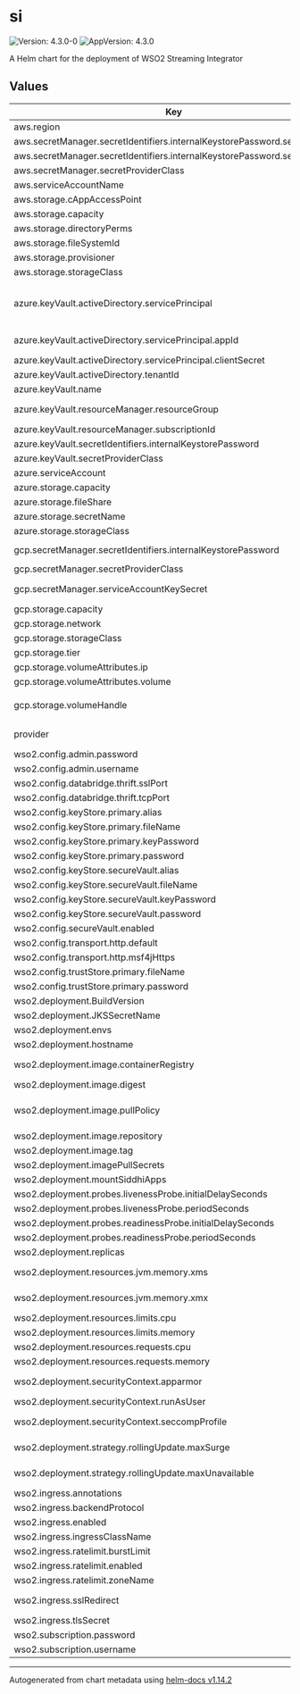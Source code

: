 # si

![Version: 4.3.0-0](https://img.shields.io/badge/Version-4.3.0--0-informational?style=flat-square) ![AppVersion: 4.3.0](https://img.shields.io/badge/AppVersion-4.3.0-informational?style=flat-square)

A Helm chart for the deployment of WSO2 Streaming Integrator

## Values

| Key | Type | Default | Description |
|-----|------|---------|-------------|
| aws.region | string | `""` | AWS region |
| aws.secretManager.secretIdentifiers.internalKeystorePassword.secretKey | string | `""` | Secret key for internal keystore password |
| aws.secretManager.secretIdentifiers.internalKeystorePassword.secretName | string | `""` | Secret name for internal keystore password |
| aws.secretManager.secretProviderClass | string | `""` | AWS Secret Manager secret provider class name |
| aws.serviceAccountName | string | `""` | AWS IAM service account name |
| aws.storage.cAppAccessPoint | string | `""` | EFS file system access point ID for mounting the CApps |
| aws.storage.capacity | string | `""` | Persistent volume storage capacity |
| aws.storage.directoryPerms | string | `"0777"` | Directory permissions for access point root directory creation |
| aws.storage.fileSystemId | string | `""` | EFS file system ID |
| aws.storage.provisioner | string | `"efs.csi.aws.com"` | Storage provisioner |
| aws.storage.storageClass | string | `""` | Persistent volume storage class name |
| azure.keyVault.activeDirectory.servicePrincipal | object | `{"appId":"","clientSecret":""}` | Service Principal created for transacting with the target Azure Key Vault For advanced details refer to official documentation (https://github.com/Azure/secrets-store-csi-driver-provider-azure/blob/master/docs/service-principal-mode.md) |
| azure.keyVault.activeDirectory.servicePrincipal.appId | string | `""` | Azure AD application name for fetching secrets via CSI secret store driver |
| azure.keyVault.activeDirectory.servicePrincipal.clientSecret | string | `""` | Client secret of Azure AD application client |
| azure.keyVault.activeDirectory.tenantId | string | `""` | Azure Active Directory tenant ID of the target Key Vault |
| azure.keyVault.name | string | `""` | Name of the target Azure Key Vault instance |
| azure.keyVault.resourceManager.resourceGroup | string | `""` | Name of the Azure Resource Group to which the target Azure Key Vault belongs |
| azure.keyVault.resourceManager.subscriptionId | string | `""` | Subscription ID of the target Azure Key Vault |
| azure.keyVault.secretIdentifiers.internalKeystorePassword | string | `""` |  |
| azure.keyVault.secretProviderClass | string | `""` |  |
| azure.serviceAccount | string | `""` |  |
| azure.storage.capacity | string | `""` | Persistent volume capacity |
| azure.storage.fileShare | string | `""` | Azure fileshare name |
| azure.storage.secretName | string | `""` | Azure file secret name |
| azure.storage.storageClass | string | `""` | Persistent volume storage class |
| gcp.secretManager.secretIdentifiers.internalKeystorePassword | string | `""` | Secret name for internal keystore password. Expected format is `projects/<PROJECT_ID>/secrets/<SECRET_NAME>/versions/<VERSION>` |
| gcp.secretManager.secretProviderClass | string | `""` | GCP Secret Manager secret provider class name |
| gcp.secretManager.serviceAccountKeySecret | string | `""` | K8s secret name which contains the JSON keyfile for the service account used to access the GCP Secret Manager |
| gcp.storage.capacity | string | `""` | Persistent volume storage capacity |
| gcp.storage.network | string | `""` | Network of the FileStore |
| gcp.storage.storageClass | string | `""` | Persistent volume storage class name |
| gcp.storage.tier | string | `""` |  |
| gcp.storage.volumeAttributes.ip | string | `""` | Pre-provisioned Filestore instance IP |
| gcp.storage.volumeAttributes.volume | string | `""` | Pre-provisioned Filestore instance share name |
| gcp.storage.volumeHandle | string | `""` | Volume handle of the GCP Filestore instance. Format `modeInstance/<zone>/<filestore-instance-name>/<filestore-share-name>` |
| provider | string | `""` | -------------------------------------------------------------------------------------- |
| wso2.config.admin.password | string | `""` | Super admin password |
| wso2.config.admin.username | string | `""` | Super admin username |
| wso2.config.databridge.thrift.sslPort | int | `7711` |  |
| wso2.config.databridge.thrift.tcpPort | int | `7611` |  |
| wso2.config.keyStore.primary.alias | string | `"wso2carbon"` | Primary keystore alias |
| wso2.config.keyStore.primary.fileName | string | `"wso2carbon.jks"` | Primary keystore file name |
| wso2.config.keyStore.primary.keyPassword | string | `""` | Primary keystore key password |
| wso2.config.keyStore.primary.password | string | `""` | Primary keystore password |
| wso2.config.keyStore.secureVault.alias | string | `"wso2carbon"` | Secure vault alias |
| wso2.config.keyStore.secureVault.fileName | string | `"securevault.jks"` | Secure vault file name |
| wso2.config.keyStore.secureVault.keyPassword | string | `""` | Secure vault key password |
| wso2.config.keyStore.secureVault.password | string | `""` | Secure vault password |
| wso2.config.secureVault.enabled | bool | `false` | Enable/Disable secure vault |
| wso2.config.transport.http.default | int | `9090` |  |
| wso2.config.transport.http.msf4jHttps | int | `9443` |  |
| wso2.config.trustStore.primary.fileName | string | `"client-truststore.jks"` | Primary truststore file name |
| wso2.config.trustStore.primary.password | string | `""` | Primary truststore password |
| wso2.deployment.BuildVersion | string | `"4.3.0"` | Build version of the Streaming Integrator |
| wso2.deployment.JKSSecretName | string | `""` | K8s secret name which contains JKS files |
| wso2.deployment.envs | list | `nil` | Environment variables for the Streaming integrator deployment |
| wso2.deployment.hostname | string | `"si.wso2.com"` | Hostname of the Streaming Integrator deployment |
| wso2.deployment.image.containerRegistry | string | `"docker.io"` | Container registry (When running on a local Kubernetes cluster using local image, make this empty) |
| wso2.deployment.image.digest | string | `""` | Container image digest |
| wso2.deployment.image.pullPolicy | string | `"IfNotPresent"` | Container image pull policy. Refer (https://kubernetes.io/docs/concepts/containers/images/#updating-images) |
| wso2.deployment.image.repository | string | `"wso2/wso2si"` | Container image repository name |
| wso2.deployment.image.tag | string | `"4.3.0-ubuntu"` | Container image tag |
| wso2.deployment.imagePullSecrets | string | `""` | imagePullSecrets for private docker registry |
| wso2.deployment.mountSiddhiApps | bool | `false` |  |
| wso2.deployment.probes.livenessProbe.initialDelaySeconds | int | `60` |  |
| wso2.deployment.probes.livenessProbe.periodSeconds | int | `10` |  |
| wso2.deployment.probes.readinessProbe.initialDelaySeconds | int | `60` |  |
| wso2.deployment.probes.readinessProbe.periodSeconds | int | `10` |  |
| wso2.deployment.replicas | int | `1` | Number of deployment replicas |
| wso2.deployment.resources.jvm.memory.xms | string | `"512m"` | The minimum amount of memory that should be allocated for the JVM |
| wso2.deployment.resources.jvm.memory.xmx | string | `"1024m"` | The maximum amount of memory that should be allocated for the JVM |
| wso2.deployment.resources.limits.cpu | string | `"1000m"` | The maximum amount of CPU that should be allocated for a Pod |
| wso2.deployment.resources.limits.memory | string | `"1Gi"` | The maximum amount of memory that should be allocated for a Pod |
| wso2.deployment.resources.requests.cpu | string | `"500m"` | The minimum amount of CPU that should be allocated for a Pod |
| wso2.deployment.resources.requests.memory | string | `"512Mi"` | The minimum amount of memory that should be allocated for a Pod |
| wso2.deployment.securityContext.apparmor | bool | `true` | Enable/Disable AppArmor (https://kubernetes.io/docs/tutorials/security/apparmor/) |
| wso2.deployment.securityContext.runAsUser | string | `""` | The UID to run the entrypoint of the container process |
| wso2.deployment.securityContext.seccompProfile | bool | `true` | Enable/Disable seccomp profile (https://kubernetes.io/docs/tutorials/security/seccomp/) |
| wso2.deployment.strategy.rollingUpdate.maxSurge | int | `1` | The maximum number of pods that can be scheduled above the desired number of pods. |
| wso2.deployment.strategy.rollingUpdate.maxUnavailable | int | `0` | The maximum number of pods that can be unavailable during the update. |
| wso2.ingress.annotations | list | `nil` | Ingress annotations |
| wso2.ingress.backendProtocol | string | `"AUTO_HTTP"` | Controls how the Ingress communicates with backend services |
| wso2.ingress.enabled | bool | `true` | Enable Ingress for SI |
| wso2.ingress.ingressClassName | string | `"nginx"` | Ingress class name |
| wso2.ingress.ratelimit.burstLimit | string | `""` | Ingress ratelimit burst limit |
| wso2.ingress.ratelimit.enabled | bool | `false` | Ingress rate limit |
| wso2.ingress.ratelimit.zoneName | string | `""` | Ingress ratelimit zone name |
| wso2.ingress.sslRedirect | string | `"false"` | Controls how the  redirection of HTTPS if TLS is enabled for that ingress. |
| wso2.ingress.tlsSecret | string | `""` | K8s TLS secret for configured hostname |
| wso2.subscription.password | string | `""` | WSO2 subscription password |
| wso2.subscription.username | string | `""` | WSO2 subscription username |

----------------------------------------------
Autogenerated from chart metadata using [helm-docs v1.14.2](https://github.com/norwoodj/helm-docs/releases/v1.14.2)
